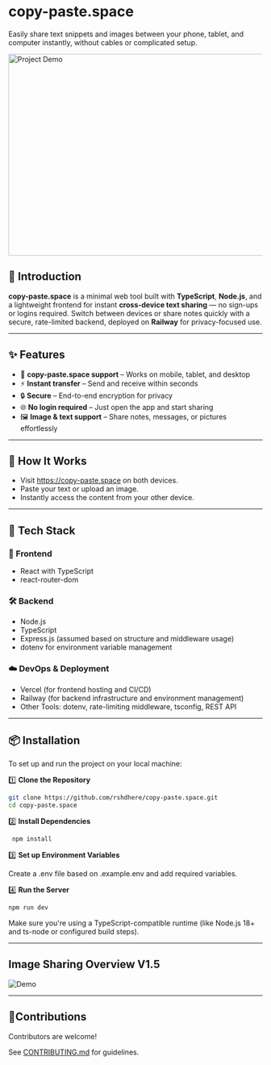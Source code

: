 # copy-paste.space

Easily share text snippets and images between your phone, tablet, and computer instantly, without cables or complicated setup.


<img src="assets/copy-paste.space.gif" alt="Project Demo" width="700" height="400">

## 📖 Introduction

**copy-paste.space** is a minimal web tool built with **TypeScript**, **Node.js**, and a lightweight frontend for instant **cross-device text sharing** — no sign-ups or logins required. Switch between devices or share notes quickly with a secure, rate-limited backend, deployed on **Railway** for privacy-focused use.

---

## ✨ Features
- 📱 **copy-paste.space support** – Works on mobile, tablet, and desktop
- ⚡ **Instant transfer** – Send and receive within seconds
- 🔒 **Secure** – End-to-end encryption for privacy
- 🌐 **No login required** – Just open the app and start sharing
- 🖼 **Image & text support** – Share notes, messages, or pictures effortlessly

---

## 📸 How It Works
- Visit https://copy-paste.space on both devices.
- Paste your text or upload an image.
- Instantly access the content from your other device.

---
## 🚀 Tech Stack

### 🎨 Frontend
- React with TypeScript
- react-router-dom 

### 🛠️ Backend
- Node.js
- TypeScript
- Express.js (assumed based on structure and middleware usage)
- dotenv for environment variable management

### ☁️ DevOps & Deployment
- Vercel (for frontend hosting and CI/CD)
- Railway (for backend infrastructure and environment management)
- Other Tools: dotenv, rate-limiting middleware, tsconfig, REST API

---

## 📦 Installation

To set up and run the project on your local machine:

 1️⃣ **Clone the Repository**
  ```bash
  git clone https://github.com/rshdhere/copy-paste.space.git
  cd copy-paste.space
  ```
2️⃣ **Install Dependencies**
  ```bash
   npm install
  ```
3️⃣ **Set up Environment Variables**

  Create a .env file based on .example.env and add required variables.

4️⃣ **Run the Server**
  ```bash
  npm run dev
  ```
   Make sure you're using a TypeScript-compatible runtime (like Node.js 18+ and ts-node or configured build steps).
   
---

## Image Sharing Overview V1.5

![Demo](assets/copy-paste.space-V1.5.gif)

---

## 🤝Contributions
Contributors are welcome!

See [CONTRIBUTING.md](CONTRIBUTING.md) for guidelines.
